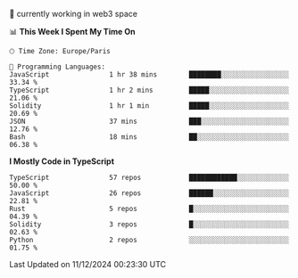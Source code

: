 🔭 currently working in web3 space

<!--START_SECTION:waka-->
📊 **This Week I Spent My Time On** 

```text
🕑︎ Time Zone: Europe/Paris

💬 Programming Languages: 
JavaScript               1 hr 38 mins        ████████░░░░░░░░░░░░░░░░░   33.34 % 
TypeScript               1 hr 2 mins         █████░░░░░░░░░░░░░░░░░░░░   21.06 % 
Solidity                 1 hr 1 min          █████░░░░░░░░░░░░░░░░░░░░   20.69 % 
JSON                     37 mins             ███░░░░░░░░░░░░░░░░░░░░░░   12.76 % 
Bash                     18 mins             ██░░░░░░░░░░░░░░░░░░░░░░░   06.38 % 
```

**I Mostly Code in TypeScript** 

```text
TypeScript               57 repos            ████████████░░░░░░░░░░░░░   50.00 % 
JavaScript               26 repos            ██████░░░░░░░░░░░░░░░░░░░   22.81 % 
Rust                     5 repos             █░░░░░░░░░░░░░░░░░░░░░░░░   04.39 % 
Solidity                 3 repos             █░░░░░░░░░░░░░░░░░░░░░░░░   02.63 % 
Python                   2 repos             ░░░░░░░░░░░░░░░░░░░░░░░░░   01.75 % 
```




 Last Updated on 11/12/2024 00:23:30 UTC
<!--END_SECTION:waka-->
